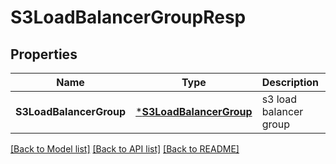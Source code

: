 # S3LoadBalancerGroupResp

## Properties
Name | Type | Description | Notes
------------ | ------------- | ------------- | -------------
**S3LoadBalancerGroup** | [***S3LoadBalancerGroup**](S3LoadBalancerGroup.md) | s3 load balancer group | [default to null]

[[Back to Model list]](../README.md#documentation-for-models) [[Back to API list]](../README.md#documentation-for-api-endpoints) [[Back to README]](../README.md)


